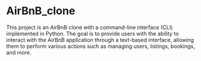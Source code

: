 # AirBnB_clone
This project is an AirBnB clone with a command-line interface (CLI) implemented in Python. The goal is to provide users with the ability to interact with the AirBnB application through a text-based interface, allowing them to perform various actions such as managing users, listings, bookings, and more.
